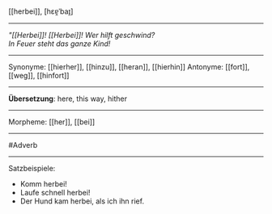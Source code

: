 [[herbei]], [hɛɐ̯ˈbaɪ̯]

---

_"[[Herbei]]! [[Herbei]]! Wer hilft geschwind?_  
_In Feuer steht das ganze Kind!_

---

Synonyme: [[hierher]], [[hinzu]], [[heran]], [[hierhin]]
Antonyme: [[fort]], [[weg]], [[hinfort]]

---

**Übersetzung**:
here, this way, hither

---

Morpheme:
[[her]], [[bei]]

---

#Adverb

---

Satzbeispiele:

- Komm herbei!
- Laufe schnell herbei!
- Der Hund kam herbei, als ich ihn rief.

